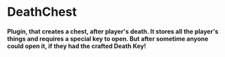 # DeathChest

#### Plugin, that creates a chest, after player's death. It stores all the player's things and requires a special key to open. But after sometime anyone could open it, if they had the crafted Death Key!
